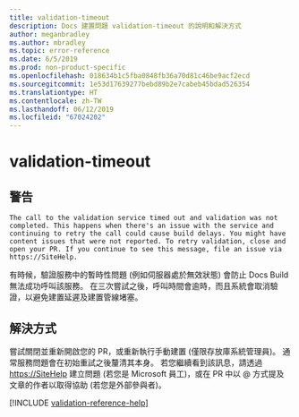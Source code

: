 ```yaml
---
title: validation-timeout
description: Docs 建置問題 validation-timeout 的說明和解決方式
author: meganbradley
ms.author: mbradley
ms.topic: error-reference
ms.date: 6/5/2019
ms.prod: non-product-specific
ms.openlocfilehash: 018634b1c5fba0848fb36a70d81c46be9acf2ecd
ms.sourcegitcommit: 1e53d17639277bebd89b2e7cabeb45bdad526354
ms.translationtype: HT
ms.contentlocale: zh-TW
ms.lasthandoff: 06/12/2019
ms.locfileid: "67024202"
---
```

# <a name="validation-timeout"></a>validation-timeout

## <a name="warning"></a>警告

`The call to the validation service timed out and validation was not completed. This happens when there's an issue with the service and continuing to retry the call could cause build delays. You might have content issues that were not reported. To retry validation, close and open your PR. If you continue to see this message, file an issue via https://SiteHelp.`

有時候，驗證服務中的暫時性問題 (例如伺服器處於無效狀態) 會防止 Docs Build 無法成功呼叫該服務。 在三次嘗試之後，呼叫時間會逾時，而且系統會取消驗證，以避免建置延遲及建置管線堵塞。

## <a name="resolution"></a>解決方式

嘗試關閉並重新開啟您的 PR，或重新執行手動建置 (僅限存放庫系統管理員)。 通常服務問題會在初始重試之後釐清其本身。 若您繼續看到該訊息，請透過 [https://SiteHelp](https://SiteHelp) 建立問題 (若您是 Microsoft 員工)，或在 PR 中以 @ 方式提及文章的作者以取得協助 (若您是外部參與者)。

<!--make sure to add this file to your includes folder and verify the path-->
[!INCLUDE [validation-reference-help](includes/validation-reference-help.md)]
